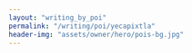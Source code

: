 ```yaml
---
layout: "writing_by_poi"
permalink: "/writing/poi/yecapixtla"
header-img: "assets/owner/hero/pois-bg.jpg"
---
```

